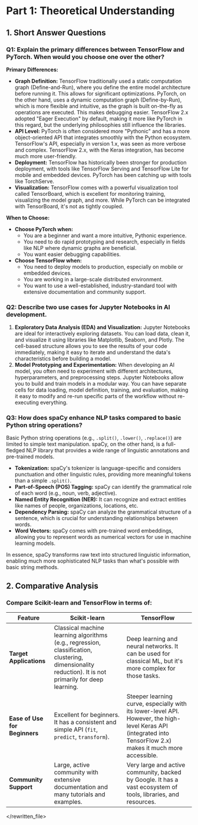 # Part 1: Theoretical Understanding

## 1. Short Answer Questions

### Q1: Explain the primary differences between TensorFlow and PyTorch. When would you choose one over the other?

**Primary Differences:**

*   **Graph Definition:** TensorFlow traditionally used a static computation graph (Define-and-Run), where you define the entire model architecture before running it. This allows for significant optimizations. PyTorch, on the other hand, uses a dynamic computation graph (Define-by-Run), which is more flexible and intuitive, as the graph is built on-the-fly as operations are executed. This makes debugging easier. TensorFlow 2.x adopted "Eager Execution" by default, making it more like PyTorch in this regard, but the underlying philosophies still influence the libraries.
*   **API Level:** PyTorch is often considered more "Pythonic" and has a more object-oriented API that integrates smoothly with the Python ecosystem. TensorFlow's API, especially in version 1.x, was seen as more verbose and complex. TensorFlow 2.x, with the Keras integration, has become much more user-friendly.
*   **Deployment:** TensorFlow has historically been stronger for production deployment, with tools like TensorFlow Serving and TensorFlow Lite for mobile and embedded devices. PyTorch has been catching up with tools like TorchServe.
*   **Visualization:** TensorFlow comes with a powerful visualization tool called TensorBoard, which is excellent for monitoring training, visualizing the model graph, and more. While PyTorch can be integrated with TensorBoard, it's not as tightly coupled.

**When to Choose:**

*   **Choose PyTorch when:**
    *   You are a beginner and want a more intuitive, Pythonic experience.
    *   You need to do rapid prototyping and research, especially in fields like NLP where dynamic graphs are beneficial.
    *   You want easier debugging capabilities.
*   **Choose TensorFlow when:**
    *   You need to deploy models to production, especially on mobile or embedded devices.
    *   You are working in a large-scale distributed environment.
    *   You want to use a well-established, industry-standard tool with extensive documentation and community support.

### Q2: Describe two use cases for Jupyter Notebooks in AI development.

1.  **Exploratory Data Analysis (EDA) and Visualization:** Jupyter Notebooks are ideal for interactively exploring datasets. You can load data, clean it, and visualize it using libraries like Matplotlib, Seaborn, and Plotly. The cell-based structure allows you to see the results of your code immediately, making it easy to iterate and understand the data's characteristics before building a model.
2.  **Model Prototyping and Experimentation:** When developing an AI model, you often need to experiment with different architectures, hyperparameters, and preprocessing steps. Jupyter Notebooks allow you to build and train models in a modular way. You can have separate cells for data loading, model definition, training, and evaluation, making it easy to modify and re-run specific parts of the workflow without re-executing everything.

### Q3: How does spaCy enhance NLP tasks compared to basic Python string operations?

Basic Python string operations (e.g., `.split()`, `.lower()`, `.replace()`) are limited to simple text manipulation. spaCy, on the other hand, is a full-fledged NLP library that provides a wide range of linguistic annotations and pre-trained models.

*   **Tokenization:** spaCy's tokenizer is language-specific and considers punctuation and other linguistic rules, providing more meaningful tokens than a simple `.split()`.
*   **Part-of-Speech (POS) Tagging:** spaCy can identify the grammatical role of each word (e.g., noun, verb, adjective).
*   **Named Entity Recognition (NER):** It can recognize and extract entities like names of people, organizations, locations, etc.
*   **Dependency Parsing:** spaCy can analyze the grammatical structure of a sentence, which is crucial for understanding relationships between words.
*   **Word Vectors:** spaCy comes with pre-trained word embeddings, allowing you to represent words as numerical vectors for use in machine learning models.

In essence, spaCy transforms raw text into structured linguistic information, enabling much more sophisticated NLP tasks than what's possible with basic string methods.

## 2. Comparative Analysis

### Compare Scikit-learn and TensorFlow in terms of:

| Feature                   | Scikit-learn                                                                        | TensorFlow                                                                                                   |
| ------------------------- | ----------------------------------------------------------------------------------- | ------------------------------------------------------------------------------------------------------------ |
| **Target Applications**   | Classical machine learning algorithms (e.g., regression, classification, clustering, dimensionality reduction). It is not primarily for deep learning. | Deep learning and neural networks. It can be used for classical ML, but it's more complex for those tasks. |
| **Ease of Use for Beginners** | Excellent for beginners. It has a consistent and simple API (`fit`, `predict`, `transform`). | Steeper learning curve, especially with its lower-level API. However, the high-level Keras API (integrated into TensorFlow 2.x) makes it much more accessible. |
| **Community Support**     | Large, active community with extensive documentation and many tutorials and examples. | Very large and active community, backed by Google. It has a vast ecosystem of tools, libraries, and resources. |

</rewritten_file> 